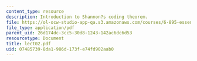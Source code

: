 ```yaml
---
content_type: resource
description: Introduction to Shannon?s coding theorem.
file: https://ol-ocw-studio-app-qa.s3.amazonaws.com/courses/6-895-essential-coding-theory-fall-2004/074857398da1986d173fe74fd902aab0_lect02.pdf
file_type: application/pdf
parent_uid: 26d174dc-3cc5-30d8-1243-142ac6dc6d53
resourcetype: Document
title: lect02.pdf
uid: 07485739-8da1-986d-173f-e74fd902aab0
---
```

